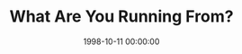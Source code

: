 ---
layout: series
series: "What Are You Running From?"
permalink: "/what-are-you-running-from/"
title: What Are You Running From?
date: 1998-10-11 00:00:00
endDate: 1998-11-01 00:00:00
description: "This series teaches us to deal with our fears and take back responsibility for our own lives. "
src: "http://s3.amazonaws.com/crossroads-media/images/legacy/content/GenericCrnerSign.jpg"
---
